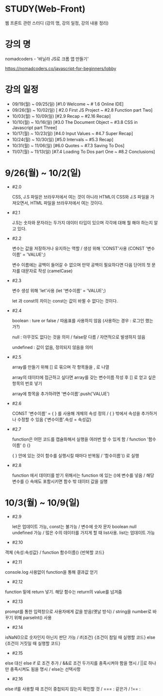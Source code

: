# STUDY(Web-Front)
웹 프론트 관련 스터디 (강의 명, 강의 일정, 강의 내용 정리)
# 강의 명
nomadcoders - '바닐라 JS로 크롬 앱 만들기' 

https://nomadcoders.co/javascript-for-beginners/lobby

# 강의 일정
- 09/19(월) ~ 09/25(일)  [#1.0 Welcome ~ # 1.6 Online IDE]
- 09/26(월) ~ 10/02(일)  [ #2.0 First JS Project ~ #2.8 Function part Two]
- 10/03(월) ~ 10/09(일)  [#2.9 Recap ~ #2.16 Recap]
- 10/10(월) ~ 10/16(일)  [#3.0 The Document Object ~ #3.8 CSS in Javascript part Three]
- 10/17(월) ~ 10/23(일)  [#4.0 Input Values ~ #4.7 Super Recap]
- 10/24(월) ~ 10/30(일)  [#5.0 Intervals ~ #5.3 Recap]
- 10/31(월) ~ 11/06(일)  [#6.0 Quotes ~ #7.3 Saving To Dos]
- 11/07(월) ~ 11/13(일)  [#7.4 Loading To Dos part One ~ #8.2 Conclusions]

# 9/26(월) ~ 10/2(일) 
- #2.0

  CSS, J.S 파일은 브라우저에서 여는 것이 아니라 HTML이 CSS와 J.S 파일을 가져오면서, HTML 파일을 브라우저에서 여는 것이다.
  
  
- #2.1

  J.S는 숫자와 문자라는 두가지 데이터 타입이 있으며 각각에 대해 뭘 해야 하는지 알고 있다.
  
  
- #2.2

  변수는 값을 저장하거나 유지하는 역할 / 생성 위해 'CONST'사용 (CONST '변수이름' = 'VALUE';)
  
  변수 이름에는 공백이 들어갈 수 없으며 만약 공백이 필요하다면 다음 단어의 첫 문자를 대문자로 작성 (camelCase)
  
  
- #2.3

  변수 생성 위해 'let'사용 (let '변수이름' = 'VALUE';)
  
  let 과 const의 차이는 const는 값이 바뀔 수 없다는 것이다.
  
  
- #2.4

  boolean : ture or false / 따옴표를 사용하지 않음 (사용하는 경우 : 로그인 했는가?)
  
  null : 아무것도 없다는 것을 의미 / false랑 다름 / 자연적으로 발생하지 않음
  
  undefined : 값이 없음, 정의되지 않음을 의미
  
  
- #2.5

  array를 만들기 위해 [] 로 묶으며 각 항목들을 , 로 나열
  
  array의 데이터에 접근하고 싶다면 array를 갖는 변수이름 작성 후 [] 로 얻고 싶은 항목의 번호 넣기
  
  array에 항목을 추가하려면 '변수이름'.push('VALUE')
  
  
- #2.6

  CONST '변수이름' = { } 를 사용해 개체의 속성 정의 / { } 밖에서 속성을 추가하거나 수정할 수 있음 ('변수이름'.속성 = 속성값)
  
  
- #2.7

  function은 어떤 코드를 캡슐화해서 실행을 여러번 할 수 있게 함 / function '함수이름' () {}
  
  { } 안에 있는 것이 함수를 실행시킬 때마다 반복됨 / '함수이름'() 로 실행
  
  
- #2.8

  function 에서 데이터를 받기 위해서는 function 에 있는 ()에 변수를 넣음 / 해당 변수를 {} 속에도 포함시키면 함수 밖 데이터 값을 실행
  
# 10/3(월) ~ 10/9(일) 
- #2.9
  
  let은 업데이트 가능, const는 불가능 / 변수에 숫자 문자 boolean null undefined 가능 / 많은 수의 데이터를 가지게 할 때 list사용. list는 업데이트 가능
  
  
- #2.10

 객체 {속성:속성값} / function 함수이름() {반복할 코드}
 
 
- #2.11
 
 console.log 사용없이 function을 통해 결과값 얻기
 
 
- #2.12

 function 밑에 return 넣기. 해당 함수는 return의 value를 넘겨줌
 
 
- #2.13

 prompt를 통한 입력창으로 사용자에게 값을 받음(옛날 방식) / string을 number로 바꾸기 위해 parseInt() 사용
 
 
- #2.14

 isNaN()으로 숫자인지 아닌지 판단 가능 / if(조건) {조건이 참일 때 실행할 코드} else {조건이 거짓일 때 실행할 코드}
 
 
- #2.15

 else 대신 else if 로 조건 추가 / &&로 조건 두가지를 충족시켜야 함을 명시 / ||로 하나만 충족시켜도 됨을 명시 / else는 선택사항
 
 
- #2.16

 else if를 사용할 때 조건이 중첩되지 않는지 확인할 것 / === : 같은가 / !== : 
  
